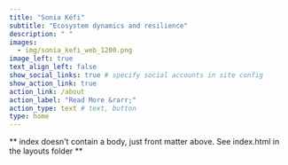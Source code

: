 ```yaml
---
title: "Sonia Kéfi"
subtitle: "Ecosystem dynamics and resilience"
description: " "
images:
  - img/sonia_kefi_web_1200.png
image_left: true
text_align_left: false
show_social_links: true # specify social accounts in site config
show_action_link: true
action_link: /about
action_label: "Read More &rarr;"
action_type: text # text, button
type: home
---
```


** index doesn't contain a body, just front matter above.
See index.html in the layouts folder **
